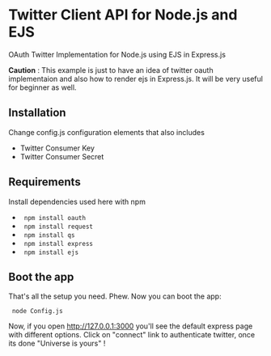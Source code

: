 Twitter Client API for Node.js and EJS 
=================================

OAuth Twitter Implementation for Node.js using EJS in Express.js

<b>Caution</b> : This example is just to have an idea of twitter oauth implementaion and also how to render ejs in Express.js. It will be very useful for beginner as well. 


Installation
-------------

Change config.js configuration elements that also includes 
- Twitter Consumer Key  
- Twitter Consumer Secret

Requirements
--------------

Install dependencies used here with npm 
- <code> npm install oauth </code>
- <code> npm install request </code>
- <code> npm install qs </code>
- <code> npm install express  </code>
- <code> npm install ejs </code>


Boot the app
--------------

That's all the setup you need. Phew. Now you can boot the app:

<code> node Config.js </code>

Now, if you open http://127.0.0.1:3000 you'll see the default express page with different options. Click on "connect" link to authenticate twitter, once its done "Universe is yours" !  

